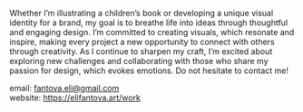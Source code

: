 
Whether I’m illustrating a children’s book or developing a unique visual identity for a brand, my goal is to breathe life into ideas through thoughtful and engaging design. I’m committed to creating visuals, which resonate and inspire, making every project a new opportunity to connect with others through creativity.
As I continue to sharpen my craft, I’m excited about exploring new challenges and collaborating with those who share my passion for design, which evokes emotions. Do not hesitate to contact me!

email: fantova.eli@gmail.com                                                                                 
website: https://elifantova.art/work                              

